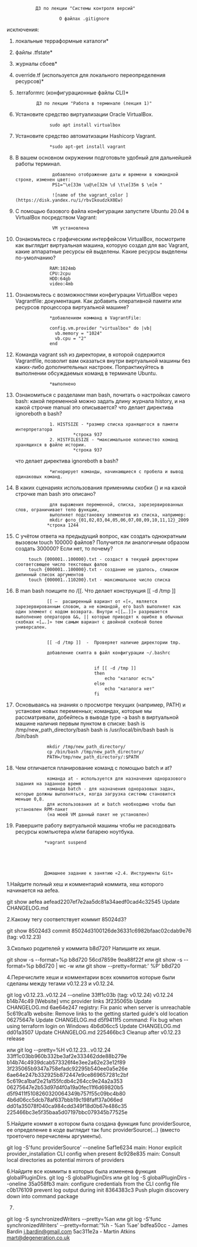                ДЗ по лекции "Системы контроля версий"

                        О файлах .gitignore
  исключения:
  
 1. локальные терраформные каталоги*
 2. файлы .tfstate*
 3. журналы сбоев*
 4. override.tf (используется для локального переопределения ресурсов)*
 5. .terraformrc (конфигурационные файлы CLI)*               






                ДЗ по лекции "Работа в терминале (лекция 1)"

    

1. Установите средство виртуализации Oracle VirtualBox.

                    sudo apt install virtualbox


2. Установите средство автоматизации Hashicorp Vagrant.

                    *sudo apt-get install vagrant


3. В вашем основном окружении подготовьте удобный для дальнейшей работы терминал.

                     добавлено отображение даты и времени в командной строке, изменен цвет:
                     PS1="\e[33m \u@\e[32m \d \t\e[35m $ \e[m "

                     ![name of the vagrant_color ](https://disk.yandex.ru/i/rbvIkoudzkX0Ew) 

  
4. С помощью базового файла конфигурации запустите Ubuntu 20.04 в VirtualBox посредством Vagrant:

                     VM установлена


5. Ознакомьтесь с графическим интерфейсом VirtualBox, посмотрите как выглядит виртуальная машина, которую создал для вас Vagrant, какие аппаратные ресурсы ей выделены. Какие ресурсы выделены по-умолчанию?

                    RAM:1024mb
                    CPU:2cpu
                    HDD:64gb
                    video:4mb


6. Ознакомьтесь с возможностями конфигурации VirtualBox через Vagrantfile: документация. Как добавить оперативной памяти или ресурсов процессора виртуальной машине?

                    *добавлением комманд в VagrantFile:

                    config.vm.provider "virtualbox" do |vb|
                      vb.memory = "1024"
                      vb.cpu = "2"
                    end


7. Команда vagrant ssh из директории, в которой содержится Vagrantfile, позволит вам оказаться внутри виртуальной машины без каких-либо дополнительных настроек. Попрактикуйтесь в выполнении обсуждаемых команд в терминале Ubuntu.
    
                    *выполнено


8. Ознакомиться с разделами man bash, почитать о настройках самого bash:
какой переменной можно задать длину журнала history, и на какой строчке manual это описывается?
что делает директива ignoreboth в bash?

                    1. HISTSIZE - *размер списка хранящегося в памяти интерпретатора
                             *строка 937
                    2. HISTFILESIZE - *максимальное количество команд хранящихся в файле истории.
                             *строка 937

   что делает директива ignoreboth в bash?

                    *игнорирует команды, начинающиеся с пробела и вывод одинаковых команд.


  
9. В каких сценариях использования применимы скобки {} и на какой строчке man bash это описано?

                    для выражения переменной, списка, зарезервированных слов, ограничивает тело функции,
                    выполняет подстановку элементов из списка, например:
                    mkdir фото_{01,02,03,04,05,06,07,08,09,10,11,12}_2009
                   *строка 1244


10. С учётом ответа на предыдущий вопрос, как создать однократным вызовом touch 100000 файлов? Получится ли аналогичным образом создать 300000? Если нет, то почему?

             touch {000001..100000}.txt - создаст в текущей директории соответсвющее число текстовых фалов
             touch {000001..100000}.txt - создание не удалось, слишком дилинный список аргументов
             touch {000001..110200}.txt - максимальное число списка
 

11. В man bash поищите по /\[\[. Что делает конструкция [[ -d /tmp ]] 

                    [[ —  расширенный вариант от «[«, является зарезервированным словом, а не командой, его bash выполняет как один элемент с кодом возврата. Внутри «[[….]]» разрешается выполнение операторов &&, || которые приводят к ошибке в обычных скобках «[….]» тем самым вариант с двойной скобкой более универсален.

       
                    [[ -d /tmp ]]  -  Проверяет наличие директории tmp. 
					
					добавление скипта в файл конфигурации ~/.bashrc


                                      if [[ -d /tmp ]]
                                      then
                                          echo "каталог есть"
                                      else
                                          echo "каталога нет"
                                      fi 


12. Основываясь на знаниях о просмотре текущих (например, PATH) и установке новых переменных; командах, которые мы рассматривали, добейтесь в выводе type -a bash в виртуальной машине наличия первым пунктом в списке:
bash is /tmp/new_path_directory/bash
bash is /usr/local/bin/bash
bash is /bin/bash


                    mkdir /tmp/new_path_directory/
                    cp /bin/bash /tmp/new_path_directory/
                    PATH=/tmp/new_path_directory/:$PATH

             



13. Чем отличается планирование команд с помощью batch и at?

                    команда at - используется для назначения одноразового задания на заданное время
                    команда batch - для назначения одноразовых задач, которые должны выполняться, когда загрузка системы становится меньше 0,8.
                    для использования at и batch необходимо чтобы был установлен RPM-пакет
                    (на моей VM данный пакет не установлен)


14. Pавершите работу виртуальной машины чтобы не расходовать ресурсы компьютера и/или батарею ноутбука.
 
                   *vagrant suspend





                   Домашнее задание к занятию «2.4. Инструменты Git»
				   
				   

1.Найдите полный хеш и комментарий коммита, хеш которого начинается на aefea.


git show aefea
aefead2207ef7e2aa5dc81a34aedf0cad4c32545    Update CHANGELOG.md


2.Какому тегу соответствует коммит 85024d3?


git show 85024d3
commit 85024d3100126de36331c6982bfaac02cdab9e76 (tag: v0.12.23)


3.Сколько родителей у коммита b8d720? Напишите их хеши.

git show -s --format=%p b8d720
56cd7859e 9ea88f22f
или
git show -s --format=%p b8d720 | wc -w
или 
git show --pretty=format:' %P' b8d720



4.Перечислите хеши и комментарии всех коммитов которые были сделаны между тегами v0.12.23 и v0.12.24.

git log  v0.12.23..v0.12.24  --oneline
33ff1c03b (tag: v0.12.24) v0.12.24
b14b74c49 [Website] vmc provider links
3f235065b Update CHANGELOG.md
6ae64e247 registry: Fix panic when server is unreachable
5c619ca1b website: Remove links to the getting started guide's old location
06275647e Update CHANGELOG.md
d5f9411f5 command: Fix bug when using terraform login on Windows
4b6d06cc5 Update CHANGELOG.md
dd01a3507 Update CHANGELOG.md
225466bc3 Cleanup after v0.12.23 release

или 
git log --pretty=%H v0.12.23...v0.12.24
33ff1c03bb960b332be3af2e333462dde88b279e
b14b74c4939dcab573326f4e3ee2a62e23e12f89
3f235065b9347a758efadc92295b540ee0a5e26e
6ae64e247b332925b872447e9ce869657281c2bf
5c619ca1baf2e21a155fcdb4c264cc9e24a2a353
06275647e2b53d97d4f0a19a0fec11f6d69820b5
d5f9411f5108260320064349b757f55c09bc4b80
4b6d06cc5dcb78af637bbb19c198faff37a066ed
dd01a35078f040ca984cdd349f18d0b67e486c35
225466bc3e5f35baa5d07197bbc079345b77525e





5.Найдите коммит в котором была создана функция func providerSource, ее определение в коде выглядит так func providerSource(...) (вместо троеточего перечислены аргументы).

git log -S'func providerSource' --oneline
5af1e6234 main: Honor explicit provider_installation CLI config when present
8c928e835 main: Consult local directories as potential mirrors of providers




6.Найдите все коммиты в которых была изменена функция globalPluginDirs.
git log -S globalPluginDirs
или
git log -S globalPluginDirs --oneline
35a058fb3 main: configure credentials from the CLI config file
c0b176109 prevent log output during init
8364383c3 Push plugin discovery down into command package



7.
git log -S synchronizedWriters --pretty=%an
или
git log -S'func synchronizedWriters' --pretty=format:'%h - %an %ae'
bdfea50cc - James Bardin j.bardin@gmail.com
5ac311e2a - Martin Atkins mart@degeneration.co.uk

